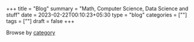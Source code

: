 +++
title = "Blog"
summary = "Math, Computer Science, Data Science and stuff"
date = 2023-02-22T00:10:23+05:30
type = "blog"
categories = [""]
tags = [""]
draft = false
+++

Browse by [category](/categories)
